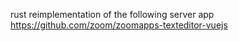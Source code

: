 rust reimplementation of the following server app
https://github.com/zoom/zoomapps-texteditor-vuejs
